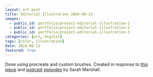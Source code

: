 ```yaml
---
layout: art-post
title: Editorial Illustration 2024-06-13
images:
  - public_id: portfolio/project-editorial-illustration-1
  - public_id: portfolio/project-editorial-illustration-2
  - public_id: portfolio/project-editorial-illustration-3
categories: [art, digital]
tags: [color, illustration]
date: 2024-06-13
featured: true
---
```

Done using procreate and custom brushes. Created in response to [this piece](https://www.thebeliever.net/remote-control/) and [podcast](https://episodes.fm/1380008439/episode/aHR0cHM6Ly9yb3R0ZW5pbmRlbm1hcmsub3JnLz9wPTExODg5) [episodes](https://episodes.fm/1380008439/episode/aHR0cHM6Ly9yb3R0ZW5pbmRlbm1hcmsub3JnLz9wPTExODk1) by Sarah Marshall.